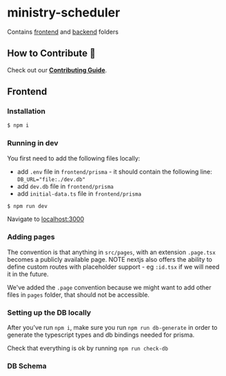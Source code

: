 # ministry-scheduler

Contains [frontend](./frontend) and [backend](./backend) folders

## How to Contribute 🤝

Check out our [__Contributing Guide__](./contributing.md).

## Frontend

### Installation

```sh
$ npm i
```

### Running in dev

You first need to add the following files locally:

- add `.env` file in `frontend/prisma` - it should contain the following line: `DB_URL="file:./dev.db"`
- add `dev.db` file in `frontend/prisma`
- add `initial-data.ts` file in `frontend/prisma`

```sh
$ npm run dev
```

Navigate to [localhost:3000](http://localhost:3000)

### Adding pages

The convention is that anything in `src/pages`, with an extension `.page.tsx` becomes a publicly available page. NOTE nextjs also offers the ability to define custom routes with placeholder support - eg `:id.tsx` if we will need it in the future.

We've added the `.page` convention because we might want to add other files in `pages` folder, that should not be accessible.

### Setting up the DB locally

After you've run `npm i`, make sure you run `npm run db-generate` in order to generate the typescript types and db bindings needed for prisma.

Check that everything is ok by running `npm run check-db`

### DB Schema
